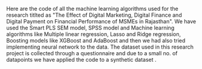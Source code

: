 Here are the code of all the machine learning algorithms used for the research titlted as "The Effect of Digital Marketing, Digital Finance
and Digital Payment on Financial Performance
of MSMEs in Rajasthan". We have used the Smart PLS SEM model, SPSS model and Machine learning algorithms like Multiple linear regression, Lasso and Ridge regression, Boosting models like XGBoost and AdaBoost and then we had also tried implementing neural network to the data.
The dataset used in this research project is collected through a questionnaire and due to a small no. of datapoints we have applied the code to a synthetic dataset .

